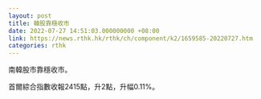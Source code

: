 ```yaml
---
layout: post
title: 韓股靠穩收市
date: 2022-07-27 14:51:03.000000000 +08:00
link: https://news.rthk.hk/rthk/ch/component/k2/1659585-20220727.htm
categories: rthk
---
```


南韓股市靠穩收市。

首爾綜合指數收報2415點，升2點，升幅0.11%。
